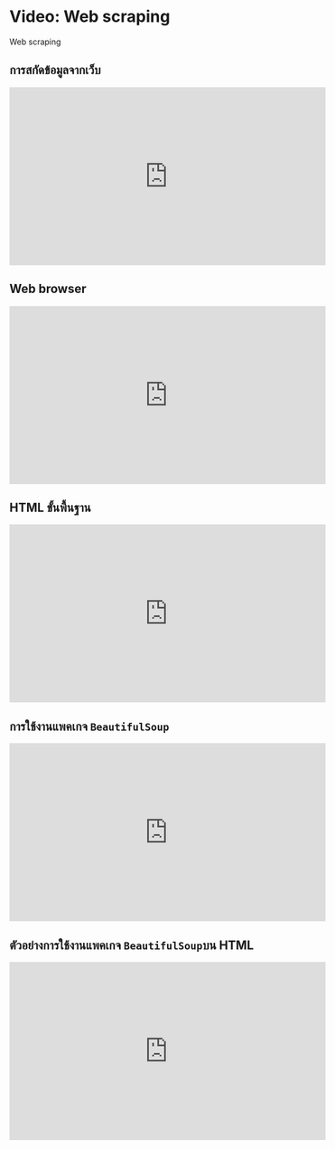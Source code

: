 # Video: Web scraping
Web scraping

## การสกัดข้อมูลจากเว็บ
<iframe width="560" height="315" src="https://www.youtube.com/embed/SjWHzZcYEqY" title="YouTube video player" frameborder="0" allow="accelerometer; autoplay; clipboard-write; encrypted-media; gyroscope; picture-in-picture" allowfullscreen></iframe>

## Web browser
<iframe width="560" height="315" src="https://www.youtube.com/embed/HJdi2zmjCcw" title="YouTube video player" frameborder="0" allow="accelerometer; autoplay; clipboard-write; encrypted-media; gyroscope; picture-in-picture" allowfullscreen></iframe>

## HTML ขั้นพื้นฐาน
<iframe width="560" height="315" src="https://www.youtube.com/embed/89Ye0MwyjlI" title="YouTube video player" frameborder="0" allow="accelerometer; autoplay; clipboard-write; encrypted-media; gyroscope; picture-in-picture" allowfullscreen></iframe>

## การใช้งานแพคเกจ `BeautifulSoup`
<iframe width="560" height="315" src="https://www.youtube.com/embed/_22E74jmYWI" title="YouTube video player" frameborder="0" allow="accelerometer; autoplay; clipboard-write; encrypted-media; gyroscope; picture-in-picture" allowfullscreen></iframe>

## ตัวอย่างการใช้งานแพคเกจ `BeautifulSoup`บน HTML
<iframe width="560" height="315" src="https://www.youtube.com/embed/HN595s7Viww" title="YouTube video player" frameborder="0" allow="accelerometer; autoplay; clipboard-write; encrypted-media; gyroscope; picture-in-picture" allowfullscreen></iframe>